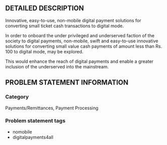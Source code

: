 ## DETAILED DESCRIPTION

Innovative, easy-to-use, non-mobile digital payment solutions for converting small ticket cash transactions to digital mode.


In order to onboard the under privileged and underserved faction of the society to digital payments, non-mobile, 
swift and easy-to-use innovative solutions for converting small value cash payments of amount less than Rs. 100 to digital mode, 
may be explored. 

This would enhance the reach of digital payments and enable a greater inclusion of the underserved into the mainstream.

## PROBLEM STATEMENT INFORMATION

### Category
Payments/Remittances, Payment Processing

### Problem statement tags
  - nomobile  
  - digitalpayments4all

